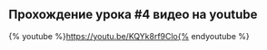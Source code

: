## Прохождение урока #4 видео на youtube

{% youtube %}https://youtu.be/KQYk8rf9Clo{% endyoutube %}
